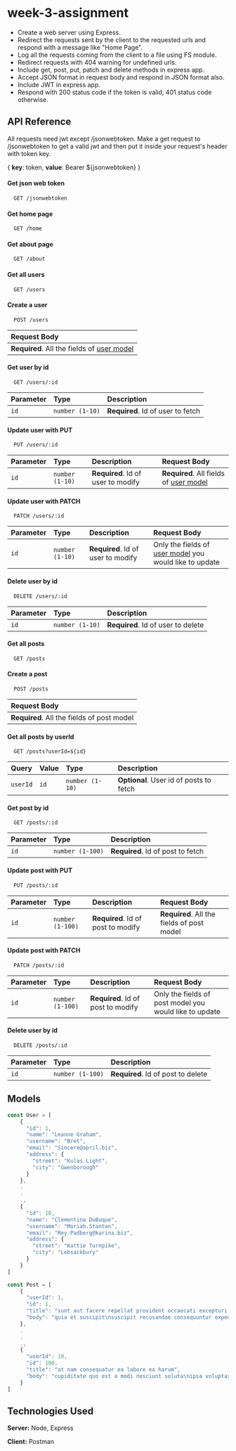 
# week-3-assignment

* Create a web server using Express.
* Redirect the requests sent by the client to the requested urls and respond with a message like "Home Page".
* Log all the requests coming from the client to a file using FS module.
* Redirect requests with 404 warning for undefined urls.
* Include get, post, put, patch and delete methods in express app.
* Accept JSON format in request body and respond in JSON format also.
* Include JWT in express app.
* Respond with 200 status code if the token is valid, 401 status code otherwise.


## API Reference

All requests need jwt except /jsonwebtoken. Make a get request to /jsonwebtoken to 
get a valid jwt and then put it inside your request's header with token key. 

{ **key**: token, **value**: Bearer ${jsonwebtoken} }

#### Get json web token

```http
  GET /jsonwebtoken
```

#### Get home page

```http
  GET /home
```

#### Get about page

```http
  GET /about
```

#### Get all users

```http
  GET /users
```

#### Create a user

```http
  POST /users
```
| Request Body |
| :-------- |
| **Required**. All the fields of [user model](##models)|

#### Get user by id

```http
  GET /users/:id
```

| Parameter | Type     | Description                       |
| :-------- | :------- | :-------------------------------- |
| `id`      | `number (1-10)` | **Required**. Id of user to fetch |

#### Update user with PUT

```http
  PUT /users/:id
```

| Parameter | Type     | Description                       | Request Body |
| :-------- | :------- | :-------------------------------- | :------------ |
| `id`      | `number (1-10)` | **Required**. Id of user to modify | **Required**. All fields of [user model](##models) |

#### Update user with PATCH

```http
  PATCH /users/:id
```

| Parameter | Type     | Description                       | Request Body |
| :-------- | :------- | :-------------------------------- | :----------- |
| `id`      | `number (1-10)` | **Required**. Id of user to modify | Only the fields of [user model](##models) you would like to update |

#### Delete user by id

```http
  DELETE /users/:id
```

| Parameter | Type     | Description                       |
| :-------- | :------- | :-------------------------------- |
| `id`      | `number (1-10)` | **Required**. Id of user to delete |

#### Get all posts

```http
  GET /posts
```

#### Create a post

```http
  POST /posts
```
| Request Body |
| :-------- |
| **Required**. All the fields of post model|

#### Get all posts by userId

```http
  GET /posts?userId=${id}
```

| Query    | Value     | Type     | Description                  |
| :------- | :-------- | :------- | :-------------------------------- |
| `userId` | `id`      | `number (1-10)` | **Optional**. User id of posts to fetch |

#### Get post by id

```http
  GET /posts/:id
```

| Parameter | Type     | Description                       |
| :-------- | :------- | :-------------------------------- |
| `id`      | `number (1-100)` | **Required**. Id of post to fetch |

#### Update post with PUT

```http
  PUT /posts/:id
```

| Parameter | Type     | Description                       | Request Body |
| :-------- | :------- | :-------------------------------- | :----------- |
| `id`      | `number (1-100)` | **Required**. Id of post to modify | **Required**. All the fields of post model |

#### Update post with PATCH

```http
  PATCH /posts/:id
```

| Parameter | Type     | Description                       | Request Body |
| :-------- | :------- | :-------------------------------- | :----------- |
| `id`      | `number (1-100)` | **Required**. Id of post to modify | Only the fields of post model you would like to update |

#### Delete user by id

```http
  DELETE /posts/:id
```

| Parameter | Type     | Description                       |
| :-------- | :------- | :-------------------------------- |
| `id`      | `number (1-100)` | **Required**. Id of post to delete |

  
## Models

```javascript
const User = [
    {
      "id": 1,
      "name": "Leanne Graham",
      "username": "Bret",
      "email": "Sincere@april.biz",
      "address": {
        "street": "Kulas Light",
        "city": "Gwenborough"
      }
    },
    .
    .
    .,
    {
      "id": 10,
      "name": "Clementina DuBuque",
      "username": "Moriah.Stanton",
      "email": "Rey.Padberg@karina.biz",
      "address": {
        "street": "Kattie Turnpike",
        "city": "Lebsackbury"
      }
    }
]
```

```javascript
const Post = [
    {
      "userId": 1,
      "id": 1,
      "title": "sunt aut facere repellat provident occaecati excepturi optio reprehenderit",
      "body": "quia et suscipit\nsuscipit recusandae consequuntur expedita et cum\nrepreh..."
    },
    .
    .
    .,
    {
      "userId": 10,
      "id": 100,
      "title": "at nam consequatur ea labore ea harum",
      "body": "cupiditate quo est a modi nesciunt soluta\nipsa voluptas error itaque ..."
    }
]
```

  
## Technologies Used

**Server:** Node, Express

**Client:** Postman

  
